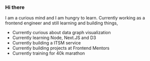 ### Hi there

I am a curious mind and I am hungry to learn.
Currently working as a frontend engineer and still learning and building things,

- Currently curious about data graph visualization
- Currently learning Node, Next.JS and D3
- Currently building a ITSM service
- Currently building projects at Frontend Mentors
- Currently training for 40k marathon

<!--
**binarypsilocybin/binarypsilocybin** is a ✨ _special_ ✨ repository because its `README.md` (this file) appears on your GitHub profile.

Here are some ideas to get you started:

- 🔭 I’m currently working on ...
- 🌱 I’m currently learning ...
- 👯 I’m looking to collaborate on ...
- 🤔 I’m looking for help with ...
- 💬 Ask me about ...
- 📫 How to reach me: ...
- 😄 Pronouns: ...
- ⚡ Fun fact: ...
-->
